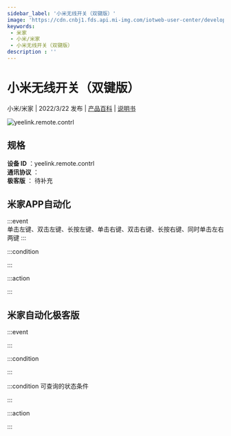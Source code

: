 ```yaml
---
sidebar_label: '小米无线开关（双键版）'
image: 'https://cdn.cnbj1.fds.api.mi-img.com/iotweb-user-center/developer_1679068029303VAoucZrY.png?GalaxyAccessKeyId=AKVGLQWBOVIRQ3XLEW&Expires=9223372036854775807&Signature=v8fZQR/RYAlbf0+Texeb9kZyMoE='
keywords: 
 - 米家
 - 小米/米家
 - 小米无线开关（双键版）
description : ''
---
```

# 小米无线开关（双键版）

小米/米家 | 2022/3/22 发布 | [产品百科](https://home.mi.com/webapp/content/baike/product/index.html?model=yeelink.remote.contrl/) | [说明书](https://home.mi.com/views/introduction.html?model=yeelink.remote.contrl&region=cn)

![yeelink.remote.contrl](https://cdn.cnbj1.fds.api.mi-img.com/iotweb-user-center/developer_1679068029303VAoucZrY.png?GalaxyAccessKeyId=AKVGLQWBOVIRQ3XLEW&Expires=9223372036854775807&Signature=v8fZQR/RYAlbf0+Texeb9kZyMoE=)

## 规格  
> 
**设备 ID** ：yeelink.remote.contrl  
**通讯协议** ：  
**极客版**  ： 待补充 


## 米家APP自动化  

:::event  
单击左键、双击左键、长按左键、单击右键、双击右键、长按右键、同时单击左右两键
:::

:::condition  

:::

:::action   

:::

## 米家自动化极客版  

:::event  

:::

:::condition  

:::

:::condition 可查询的状态条件  

:::

:::action  

:::

        
